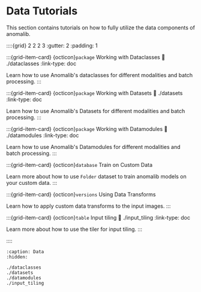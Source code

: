 # Data Tutorials

This section contains tutorials on how to fully utilize the data components of anomalib.

::::{grid} 2 2 2 3
:gutter: 2
:padding: 1

:::{grid-item-card} {octicon}`package` Working with Dataclasses
:link: ./dataclasses
:link-type: doc

Learn how to use Anomalib's dataclasses for different modalities and batch processing.
:::

:::{grid-item-card} {octicon}`package` Working with Datasets
:link: ./datasets
:link-type: doc

Learn how to use Anomalib's Datasets for different modalities and batch processing.
:::

:::{grid-item-card} {octicon}`package` Working with Datamodules
:link: ./datamodules
:link-type: doc

Learn how to use Anomalib's Datamodules for different modalities and batch processing.
:::

:::{grid-item-card} {octicon}`database` Train on Custom Data

<!-- :link: ./custom_data
:link-type: doc -->

Learn more about how to use `Folder` dataset to train anomalib models on your custom data.
:::

:::{grid-item-card} {octicon}`versions` Using Data Transforms

<!-- :link: ./transforms
:link-type: doc -->

Learn how to apply custom data transforms to the input images.
:::

:::{grid-item-card} {octicon}`table` Input tiling
:link: ./input_tiling
:link-type: doc

Learn more about how to use the tiler for input tiling.
:::

::::

```{toctree}
:caption: Data
:hidden:

./dataclasses
./datasets
./datamodules
./input_tiling
```
